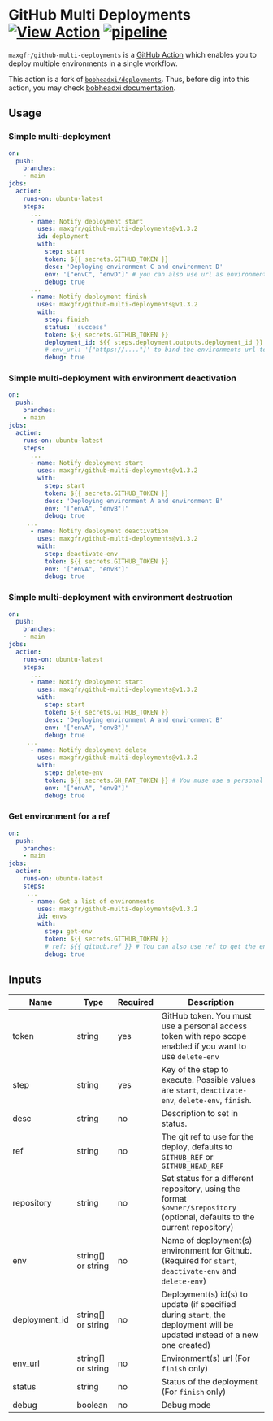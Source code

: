 # GitHub Multi Deployments [![View Action](https://img.shields.io/badge/view-github%20action-yellow.svg)](https://github.com/marketplace/actions/github-multi-deployments) [![pipeline](https://img.shields.io/github/workflow/status/maxgfr/github-multi-deployments/build-test)](https://github.com/maxgfr/github-multi-deployments/actions/workflows/test-build.yml)

`maxgfr/github-multi-deployments` is a [GitHub Action](https://github.com/features/actions) which enables you to deploy multiple environments in a single workflow.

This action is a fork of [`bobheadxi/deployments`](https://github.com/marketplace/actions/github-deployments). Thus, before dig into this action, you may check [bobheadxi documentation](https://github.com/bobheadxi/deployments).

## Usage

### Simple multi-deployment

```yml
on:
  push:
    branches:
    - main
jobs:
  action:
    runs-on: ubuntu-latest
    steps:
      ...
      - name: Notify deployment start
        uses: maxgfr/github-multi-deployments@v1.3.2
        id: deployment
        with:
          step: start
          token: ${{ secrets.GITHUB_TOKEN }}
          desc: 'Deploying environment C and environment D'
          env: '["envC", "envD"]' # you can also use url as environment such as '["https://...."]'
          debug: true
      ...
      - name: Notify deployment finish
        uses: maxgfr/github-multi-deployments@v1.3.2
        with:
          step: finish
          status: 'success'
          token: ${{ secrets.GITHUB_TOKEN }}
          deployment_id: ${{ steps.deployment.outputs.deployment_id }}
          # env_url: '["https://...."]' to bind the environments url to the deployment ids
          debug: true
```

### Simple multi-deployment with environment deactivation

```yml
on:
  push:
    branches:
    - main
jobs:
  action:
    runs-on: ubuntu-latest
    steps:
      ...
      - name: Notify deployment start
        uses: maxgfr/github-multi-deployments@v1.3.2
        with:
          step: start
          token: ${{ secrets.GITHUB_TOKEN }}
          desc: 'Deploying environment A and environment B'
          env: '["envA", "envB"]'
          debug: true
     ...
      - name: Notify deployment deactivation
        uses: maxgfr/github-multi-deployments@v1.3.2
        with:
          step: deactivate-env
          token: ${{ secrets.GITHUB_TOKEN }}
          env: '["envA", "envB"]'
          debug: true
```

### Simple multi-deployment with environment destruction

```yml
on:
  push:
    branches:
    - main
jobs:
  action:
    runs-on: ubuntu-latest
    steps:
      ...
      - name: Notify deployment start
        uses: maxgfr/github-multi-deployments@v1.3.2
        with:
          step: start
          token: ${{ secrets.GITHUB_TOKEN }}
          desc: 'Deploying environment A and environment B'
          env: '["envA", "envB"]'
          debug: true
     ...
      - name: Notify deployment delete
        uses: maxgfr/github-multi-deployments@v1.3.2
        with:
          step: delete-env
          token: ${{ secrets.GH_PAT_TOKEN }} # You muse use a personal access token with repo scope enabled
          env: '["envA", "envB"]'
          debug: true
```

### Get environment for a ref

```yml
on:
  push:
    branches:
    - main
jobs:
  action:
    runs-on: ubuntu-latest
    steps:
     ...
      - name: Get a list of environments
        uses: maxgfr/github-multi-deployments@v1.3.2
        id: envs
        with:
          step: get-env
          token: ${{ secrets.GITHUB_TOKEN }}
          # ref: ${{ github.ref }} # You can also use ref to get the environment
          debug: true
```

## Inputs

**Name**|**Type**|**Required**|**Description**
-----|-----|-----|-----
token|string|yes|GitHub token. You must use a personal access token with repo scope enabled if you want to use `delete-env`
step|string|yes|Key of the step to execute. Possible values are `start`, `deactivate-env`, `delete-env`, `finish`.
desc|string|no|Description to set in status.
ref|string|no|The git ref to use for the deploy, defaults to `GITHUB_REF` or `GITHUB_HEAD_REF`
repository|string|no|Set status for a different repository, using the format `$owner/$repository` (optional, defaults to the current repository)
env|string[] or string|no|Name of deployment(s) environment for Github. (Required for `start`, `deactivate-env` and `delete-env`)
deployment_id|string[] or string|no|Deployment(s) id(s) to update (if specified during `start`, the deployment will be updated instead of a new one created)
env_url|string[] or string|no|Environment(s) url (For `finish` only)
status|string|no|Status of the deployment (For `finish` only)
debug|boolean|no|Debug mode
